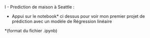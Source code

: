 I - Prediction de maison à Seattle : 

* Appui sur le notebook* ci dessus pour voir mon premier projet de prédiction avec un modèle de Régression linéaire

*(format du fichier .ipynb)